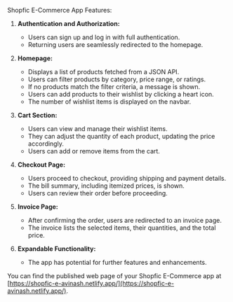 Shopfic E-Commerce App Features:

1. **Authentication and Authorization:**
   - Users can sign up and log in with full authentication.
   - Returning users are seamlessly redirected to the homepage.

2. **Homepage:**
   - Displays a list of products fetched from a JSON API.
   - Users can filter products by category, price range, or ratings.
   - If no products match the filter criteria, a message is shown.
   - Users can add products to their wishlist by clicking a heart icon.
   - The number of wishlist items is displayed on the navbar.

3. **Cart Section:**
   - Users can view and manage their wishlist items.
   - They can adjust the quantity of each product, updating the price accordingly.
   - Users can add or remove items from the cart.

4. **Checkout Page:**
   - Users proceed to checkout, providing shipping and payment details.
   - The bill summary, including itemized prices, is shown.
   - Users can review their order before proceeding.

5. **Invoice Page:**
   - After confirming the order, users are redirected to an invoice page.
   - The invoice lists the selected items, their quantities, and the total price.

6. **Expandable Functionality:**
   - The app has potential for further features and enhancements.

You can find the published web page of your Shopfic E-Commerce app at [https://shopfic-e-avinash.netlify.app/](https://shopfic-e-avinash.netlify.app/).
